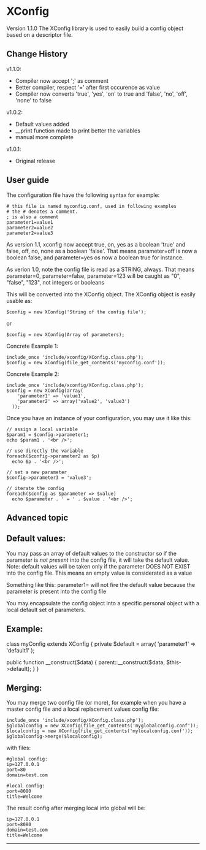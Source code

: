 XConfig
=======

Version 1.1.0
The XConfig library is used to easily build a config object based on a descriptor file.

Change History
--------------

v1.1.0:
- Compiler now accept ';' as comment
- Better compiler, respect '=' after first occurence as value
- Compiler now converts 'true', 'yes', 'on' to true and 'false', 'no', 'off', 'none' to false

v1.0.2:
- Default values added
- __print function made to print better the variables
- manual more complete

v1.0.1:
- Original release

User guide
----------

The configuration file have the following syntax for example:

```
# this file is named myconfig.conf, used in following examples
# the # denotes a comment.
; is also a comment
parameter1=value1
parameter2=value2
parameter2=value3
```

As version 1.1, xconfig now accept true, on, yes as a boolean 'true' and false, off, no, none as a boolean 'false'.
That means parameter=off is now a boolean false, and parameter=yes os now a boolean true for instance.

As verion 1.0, note the config file is read as a STRING, always.
That means parameter=0, parameter=false, parameter=123
will be caught as "0", "false", "123", not integers or booleans

This will be converted into the XConfig object.
The XConfig object is easily usable as:
```
$config = new XConfig('String of the config file');
```
or
```
$config = new XConfig(Array of parameters);
```
Concrete Example 1:
```
include_once 'include/xconfig/XConfig.class.php');
$config = new XConfig(file_get_contents('myconfig.conf'));
```
Concrete Example 2:
```
include_once 'include/xconfig/XConfig.class.php');
$config = new XConfig(array(
    'parameter1' => 'value1',
    'parameter2' => array('value2', 'value3')
  ));
```
Once you have an instance of your configuration, you may use it like this:
```
// assign a local variable
$param1 = $config->parameter1;
echo $param1 . '<br />';

// use directly the variable
foreach($config->parameter2 as $p)
  echo $p . '<br />';

// set a new parameter
$config->parameter3 = 'value3';

// iterate the config
foreach($config as $parameter => $value)
  echo $parameter . ' = ' . $value . '<br />';
```  

Advanced topic
--------------

Default values:
---------------

You may pass an array of default values to the constructor so if the parameter is *not present* into the config file, it will take the default value.
Note: default values will be taken only if the parameter DOES NOT EXIST into the config file. This means an empty value is considerated as a value

Something like this:
parameter1=
will not fire the default value because the parameter is present into the config file

You may encapsulate the config object into a specific personal object with a local default set of parameters. 

Example:
--------

class myConfig extends XConfig
{
  private $default = array(
    'parameter1' => 'default1'
  );
  
  public function __construct($data)
  {
    parent::__construct($data, $this->default);
  }
}

Merging:
--------

You may merge two config file (or more), for example when you have a master config file and a local replacement values config file:
```
include_once 'include/xconfig/XConfig.class.php');
$globalconfig = new XConfig(file_get_contents('myglobalconfig.conf'));
$localconfig = new XConfig(file_get_contents('mylocalconfig.conf'));
$globalconfig->merge($localconfig);
```
with files:
```
#global config:
ip=127.0.0.1
port=80
domain=test.com
```
```
#local config:
port=8080
title=Welcome
```

The result config after merging local into global will be:
```
ip=127.0.0.1
port=8080
domain=test.com
title=Welcome
```

---
